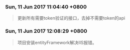 ### Sun, 11 Jun 2017 11:04:40 +0800

>更新所有需要token验证的接口，去掉不需要token的api

### Sun, 11 Jun 2017 12:08:29 +0800

>项目安装entityFramework解决IIS报错。
